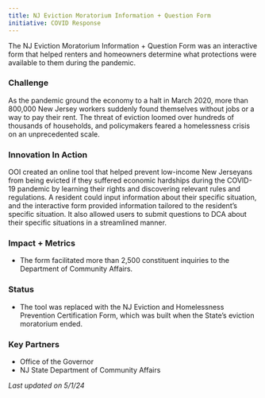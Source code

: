 ```yaml
---
title: NJ Eviction Moratorium Information + Question Form
initiative: COVID Response
---
```


The NJ Eviction Moratorium Information \+ Question Form was an interactive form that helped renters and homeowners determine what protections were available to them during the pandemic.

### Challenge

As the pandemic ground the economy to a halt in March 2020, more than 800,000 New Jersey workers suddenly found themselves without jobs or a way to pay their rent. The threat of eviction loomed over hundreds of thousands of households, and policymakers feared a homelessness crisis on an unprecedented scale.

### Innovation In Action

OOI created an online tool that helped prevent low-income New Jerseyans from being evicted if they suffered economic hardships during the COVID-19 pandemic by learning their rights and discovering relevant rules and regulations. A resident could input information about their specific situation, and the interactive form provided information tailored to the resident’s specific situation. It also allowed users to submit questions to DCA about their specific situations in a streamlined manner.

### Impact \+ Metrics

* The form facilitated more than 2,500 constituent inquiries to the Department of Community Affairs.

### Status

* The tool was replaced with the NJ Eviction and Homelessness Prevention Certification Form, which was built when the State’s eviction moratorium ended.

### Key Partners

* Office of the Governor  
* NJ State Department of Community Affairs

*Last updated on 5/1/24*

